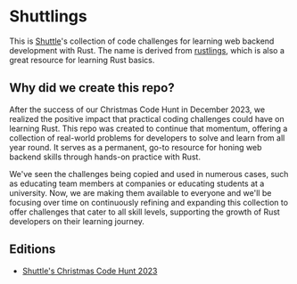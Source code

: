 # Shuttlings

This is [Shuttle](https://www.shuttle.rs/)'s collection of code challenges for learning web backend development with Rust. The name is derived from [rustlings](https://github.com/rust-lang/rustlings), which is also a great resource for learning Rust basics.

## Why did we create this repo?

After the success of our Christmas Code Hunt in December 2023, we realized the positive impact that practical coding challenges could have on learning Rust. This repo was created to continue that momentum, offering a collection of real-world problems for developers to solve and learn from all year round. It serves as a permanent, go-to resource for honing web backend skills through hands-on practice with Rust.

We've seen the challenges being copied and used in numerous cases, such as educating team members at companies or educating students at a university. Now, we are making them available to everyone and we'll be focusing over time on continuously refining and expanding this collection to offer challenges that cater to all skill levels, supporting the growth of Rust developers on their learning journey.

## Editions

- [Shuttle's Christmas Code Hunt 2023](cch23/README.md)
